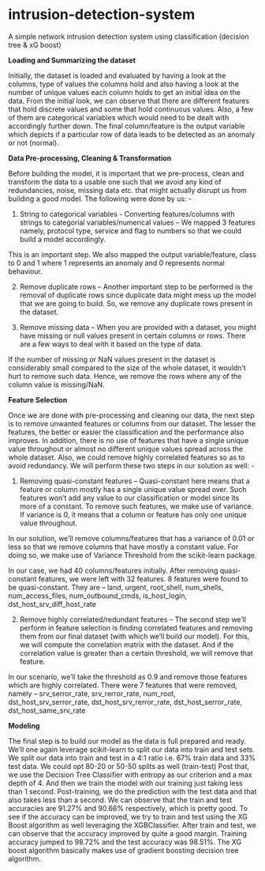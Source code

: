 # intrusion-detection-system
A simple network intrusion detection system using classification (decision tree &amp; xG boost)

__Loading and Summarizing the dataset__

Initially, the dataset is loaded and evaluated by having a look at the columns, type of values the columns hold and also having a look at the number of unique values each column holds to get an initial idea on the data.
From the initial look, we can observe that there are different features that hold discrete values and some that hold continuous values. Also, a few of them are categorical variables which would need to be dealt with accordingly further down.
The final column/feature is the output variable which depicts if a particular row of data leads to be detected as an anomaly or not (normal).

__Data Pre-processing, Cleaning & Transformation__

Before building the model, it is important that we pre-process, clean and transform the data to a usable one such that we avoid any kind of redundancies, noise, missing data etc. that might actually disrupt us from building a good model.
The following were done by us: -

1.	String to categorical variables - Converting features/columns with strings to categorial variables/numerical values – We mapped 3 features namely, protocol type, service and flag to numbers so that we could build a model accordingly.

This is an important step. We also mapped the output variable/feature, class to 0 and 1 where 1 represents an anomaly and 0 represents normal behaviour.

2.	Remove duplicate rows – Another important step to be performed is the removal of duplicate rows since duplicate data might mess up the model that we are going to build. So, we remove any duplicate rows present in the dataset.


3.	Remove missing data – When you are provided with a dataset, you might have missing or null values present in certain columns or rows. There are a few ways to deal with it based on the type of data.

If the number of missing or NaN values present in the dataset is considerably small compared to the size of the whole dataset, it wouldn’t hurt to remove such data. Hence, we remove the rows where any of the column value is missing/NaN.

__Feature Selection__

Once we are done with pre-processing and cleaning our data, the next step is to remove unwanted features or columns from our dataset. The lesser the features, the better or easier the classification and the performance also improves.
In addition, there is no use of features that have a single unique value throughout or almost no different unique values spread across the whole dataset. Also, we could remove highly correlated features so as to avoid redundancy.
We will perform these two steps in our solution as well: -
1.	Removing quasi-constant features – Quasi-constant here means that a feature or column mostly has a single unique value spread over. Such features won’t add any value to our classification or model since its more of a constant. To remove such features, we make use of variance. If variance is 0, it means that a column or feature has only one unique value throughout.

In our solution, we’ll remove columns/features that has a variance of 0.01 or less so that we remove columns that have mostly a constant value. For doing so, we make use of Variance Threshold from the scikit-learn package.

In our case, we had 40 columns/features initially. After removing quasi-constant features, we were left with 32 features. 8 features were found to be quasi-constant. They are – land, urgent, root_shell, num_shells, num_access_files, num_outbound_cmds, is_host_login, dst_host_srv_diff_host_rate

2.	Remove highly correlated/redundant features – The second step we’ll perform in feature selection is finding correlated features and removing them from our final dataset (with which we’ll build our model). For this, we will compute the correlation matrix with the dataset. And if the correlation value is greater than a certain threshold, we will remove that feature. 

In our scenario, we’ll take the threshold as 0.9 and remove those features which are highly correlated. There were 7 features that were removed, namely – srv_serror_rate, srv_rerror_rate, num_root, dst_host_srv_serror_rate, dst_host_srv_rerror_rate, dst_host_serror_rate, dst_host_same_srv_rate

__Modeling__

The final step is to build our model as the data is full prepared and ready. We’ll one again leverage scikit-learn to split our data into train and test sets.
We split our data into train and test in a 4:1 ratio i.e. 67% train data and 33% test data. We could opt 80-20 or 50-50 splits as well (train-test)
Post that, we use the Decision Tree Classifier with entropy as our criterion and a max depth of 4. And then we train the model with our training just taking less than 1 second. Post-training, we do the prediction with the test data and that also takes less than a second.
We can observe that the train and test accuracies are 91.27% and 90.66% respectively, which is pretty good.
To see if the accuracy can be improved, we try to train and test using the XG Boost algorithm as well leveraging the XGBClassifier. After train and test, we can observe that the accuracy improved by quite a good margin.
Training accuracy jumped to 98.72% and the test accuracy was 98.51%. The XG boost algorithm basically makes use of gradient boosting decision tree algorithm.

